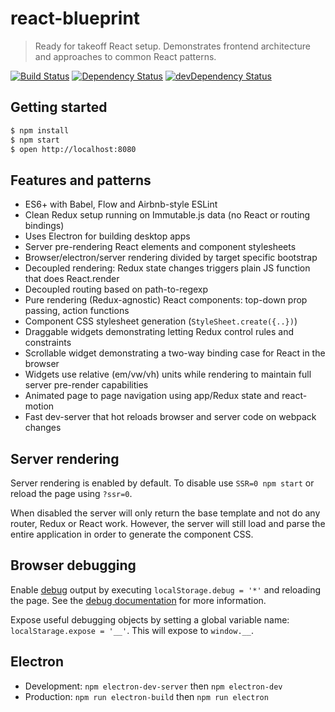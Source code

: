 # react-blueprint

> Ready for takeoff React setup. Demonstrates frontend architecture and approaches to common React patterns.

[![Build Status](https://travis-ci.org/marcelbeumer/react-blueprint.svg?branch=master)](https://travis-ci.org/marcelbeumer/react-blueprint)
[![Dependency Status](https://david-dm.org/marcelbeumer/react-blueprint.svg)](https://david-dm.org/marcelbeumer/react-blueprint)
[![devDependency Status](https://david-dm.org/marcelbeumer/react-blueprint/dev-status.svg)](https://david-dm.org/marcelbeumer/react-blueprint#info=devDependencies)

## Getting started

```bash
$ npm install
$ npm start
$ open http://localhost:8080
```

## Features and patterns

- ES6+ with Babel, Flow and Airbnb-style ESLint
- Clean Redux setup running on Immutable.js data (no React or routing bindings)
- Uses Electron for building desktop apps
- Server pre-rendering React elements and component stylesheets
- Browser/electron/server rendering divided by target specific bootstrap
- Decoupled rendering: Redux state changes triggers plain JS function that does React.render
- Decoupled routing based on path-to-regexp
- Pure rendering (Redux-agnostic) React components: top-down prop passing, action functions
- Component CSS stylesheet generation (`StyleSheet.create({..})`)
- Draggable widgets demonstrating letting Redux control rules and constraints
- Scrollable widget demonstrating a two-way binding case for React in the browser
- Widgets use relative (em/vw/vh) units while rendering to maintain full server pre-render capabilities
- Animated page to page navigation using app/Redux state and react-motion
- Fast dev-server that hot reloads browser and server code on webpack changes

## Server rendering

Server rendering is enabled by default. To disable use `SSR=0 npm start` or reload the page using `?ssr=0`.

When disabled the server will only return the base template and not do any router, Redux or React work.
However, the server will still load and parse the entire application in order to generate the component CSS.

## Browser debugging

Enable [debug](https://www.npmjs.com/package/debug) output by executing `localStorage.debug = '*'` and reloading the page. See the [debug documentation](https://www.npmjs.com/package/debug#browser-support) for more information.

Expose useful debugging objects by setting a global variable name: `localStarage.expose = '__'`. This will expose to `window.__`.

## Electron

- Development: `npm electron-dev-server` then `npm electron-dev`
- Production: `npm run electron-build` then `npm run electron`
